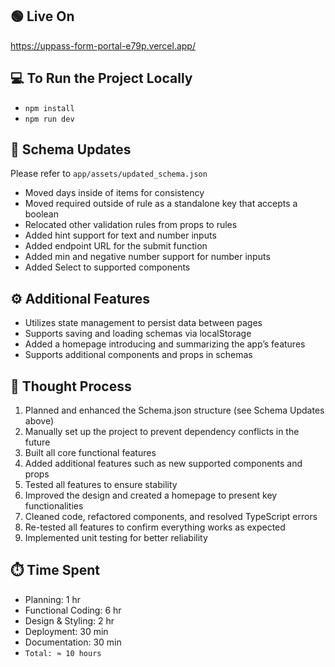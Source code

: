 ## 🟢 Live On
https://uppass-form-portal-e79p.vercel.app/

## 💻 To Run the Project Locally
- `npm install`
- `npm run dev`

## 🧩 Schema Updates
Please refer to `app/assets/updated_schema.json`
- Moved days inside of items for consistency
- Moved required outside of rule as a standalone key that accepts a boolean
- Relocated other validation rules from props to rules
- Added hint support for text and number inputs
- Added endpoint URL for the submit function
- Added min and negative number support for number inputs
- Added Select to supported components
  

## ⚙️ Additional Features
- Utilizes state management to persist data between pages
- Supports saving and loading schemas via localStorage
- Added a homepage introducing and summarizing the app’s features
- Supports additional components and props in schemas

## 🧠 Thought Process
1. Planned and enhanced the Schema.json structure (see Schema Updates above)
2. Manually set up the project to prevent dependency conflicts in the future
3. Built all core functional features
4. Added additional features such as new supported components and props
5. Tested all features to ensure stability
6. Improved the design and created a homepage to present key functionalities
7. Cleaned code, refactored components, and resolved TypeScript errors
8. Re-tested all features to confirm everything works as expected
9. Implemented unit testing for better reliability

## ⏱️ Time Spent
- Planning: 1 hr
- Functional Coding: 6 hr
- Design & Styling: 2 hr
- Deployment: 30 min
- Documentation: 30 min
- ``Total: ≈ 10 hours``

